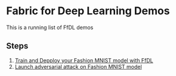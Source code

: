 
# Fabric for Deep Learning Demos


This is a running list of FfDL demos

## Steps
1. [Train and Depploy your Fashion MNIST model with FfDL](fashion-mnist-training/README.md)
2. [Launch adversarial attack on Fashion MNIST model ](ashion-mnist-adversarial/README.md)

